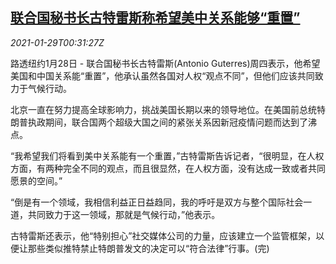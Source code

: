 <!--1611883395000-->
[联合国秘书长古特雷斯称希望美中关系能够“重置”](https://cn.reuters.com/article/un-china-usa-relations-0128-thur-idCNKBS29Y01Z)
------

<div><i>2021-01-29T00:31:27Z</i></div><p>路透纽约1月28日 - 联合国秘书长古特雷斯(Antonio Guterres)周四表示，他希望美国和中国关系能“重置”，他承认虽然各国对人权“观点不同”，但他们应该共同致力于气候行动。</p><p>北京一直在努力提高全球影响力，挑战美国长期以来的领导地位。在美国前总统特朗普执政期间，联合国两个超级大国之间的紧张关系因新冠疫情问题而达到了沸点。</p><p>“我希望我们将看到美中关系能有一个重置，”古特雷斯告诉记者，“很明显，在人权方面，有两种完全不同的观点，而且很显然，在人权方面，没有达成一致或者共同愿景的空间。”</p><p>“倒是有一个领域，我相信利益正日益趋同，我的呼吁是双方与整个国际社会一道，共同致力于这一领域，那就是气候行动，”他表示。</p><p>古特雷斯还表示，他“特别担心”社交媒体公司的力量，应该建立一个监管框架，以便让那些类似推特禁止特朗普发文的决定可以“符合法律”行事。(完)</p>
